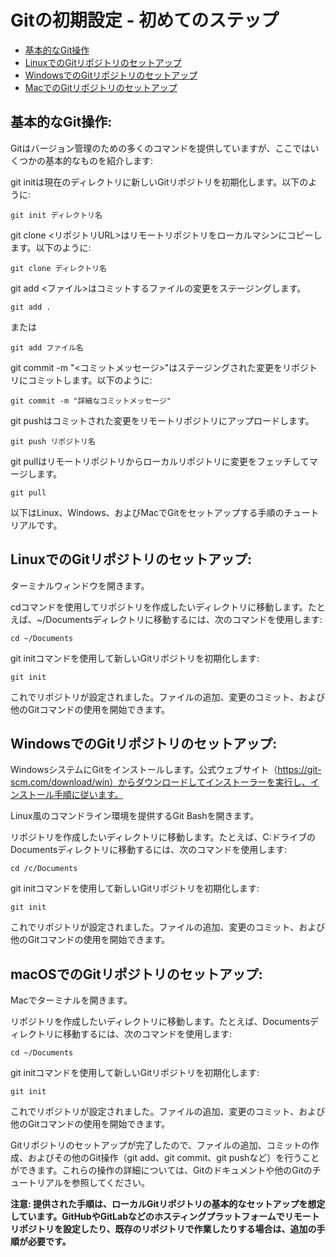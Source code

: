 # Gitの初期設定 - 初めてのステップ

- [基本的なGit操作](#basic-git-operations)
- [LinuxでのGitリポジトリのセットアップ](#setting-up-a-git-repository-on-linux)
- [WindowsでのGitリポジトリのセットアップ](#setting-up-a-git-repository-on-windows)
- [MacでのGitリポジトリのセットアップ](#setting-up-a-git-repository-on-macos)

## 基本的なGit操作:
Gitはバージョン管理のための多くのコマンドを提供していますが、ここではいくつかの基本的なものを紹介します:

git initは現在のディレクトリに新しいGitリポジトリを初期化します。以下のように:
```
git init ディレクトリ名
```
git clone <リポジトリURL>はリモートリポジトリをローカルマシンにコピーします。以下のように:
```
git clone ディレクトリ名
```
git add <ファイル>はコミットするファイルの変更をステージングします。
```
git add . 
```
または
```
git add ファイル名
```
git commit -m "<コミットメッセージ>"はステージングされた変更をリポジトリにコミットします。以下のように:
```
git commit -m "詳細なコミットメッセージ"
```

git pushはコミットされた変更をリモートリポジトリにアップロードします。
```
git push リポジトリ名
```
git pullはリモートリポジトリからローカルリポジトリに変更をフェッチしてマージします。
```
git pull
```

以下はLinux、Windows、およびMacでGitをセットアップする手順のチュートリアルです。

## LinuxでのGitリポジトリのセットアップ:

ターミナルウィンドウを開きます。

cdコマンドを使用してリポジトリを作成したいディレクトリに移動します。たとえば、~/Documentsディレクトリに移動するには、次のコマンドを使用します:

```
cd ~/Documents
```
git initコマンドを使用して新しいGitリポジトリを初期化します:

```
git init
```
これでリポジトリが設定されました。ファイルの追加、変更のコミット、および他のGitコマンドの使用を開始できます。

## WindowsでのGitリポジトリのセットアップ:

WindowsシステムにGitをインストールします。公式ウェブサイト（https://git-scm.com/download/win）からダウンロードしてインストーラーを実行し、インストール手順に従います。

Linux風のコマンドライン環境を提供するGit Bashを開きます。

リポジトリを作成したいディレクトリに移動します。たとえば、C:ドライブのDocumentsディレクトリに移動するには、次のコマンドを使用します:

```
cd /c/Documents
```
git initコマンドを使用して新しいGitリポジトリを初期化します:

```
git init
```
これでリポジトリが設定されました。ファイルの追加、変更のコミット、および他のGitコマンドの使用を開始できます。

## macOSでのGitリポジトリのセットアップ:

Macでターミナルを開きます。

リポジトリを作成したいディレクトリに移動します。たとえば、Documentsディレクトリに移動するには、次のコマンドを使用します:

```
cd ~/Documents
```
git initコマンドを使用して新しいGitリポジトリを初期化します:

```
git init
```
これでリポジトリが設定されました。ファイルの追加、変更のコミット、および他のGitコマンドの使用を開始できます。

Gitリポジトリのセットアップが完了したので、ファイルの追加、コミットの作成、およびその他のGit操作（git add、git commit、git pushなど）を行うことができます。これらの操作の詳細については、Gitのドキュメントや他のGitのチュートリアルを参照してください。

**注意: 提供された手順は、ローカルGitリポジトリの基本的なセットアップを想定しています。GitHubやGitLabなどのホスティングプラットフォームでリモートリポジトリを設定したり、既存のリポジトリで作業したりする場合は、追加の手順が必要です。**